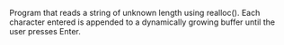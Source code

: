 Program that reads a string of unknown length using realloc(). Each character entered is appended to a dynamically growing buffer until the user presses Enter.
